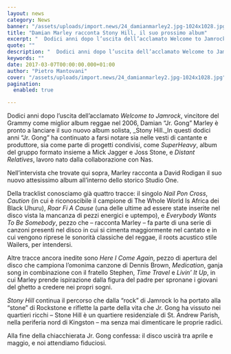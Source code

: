 ```yaml
---
layout: news
category: News
banner: "/assets/uploads/import.news/24_damianmarley2.jpg-1024x1028.jpg"
title: "Damian Marley racconta Stony Hill, il suo prossimo album"
excerpt: "  Dodici anni dopo l’uscita dell’acclamato Welcome to Jamrock, vincitore del Grammy come miglior album reggae nel 2006, Damian “Jr. Gong” Marley è pronto a lanciare il suo nuovo album solista, Stony Hill. In questi dodici anni “Jr. Gong” ha continuato a farsi notare sia nelle vesti di cantante e produttore, sia come parte di progetti condivisi, come SuperHeavy, album [&hellip"
quote: ""
description: "  Dodici anni dopo l’uscita dell’acclamato Welcome to Jamrock, vincitore del Grammy come miglior album reggae nel 2006, Damian “Jr. Gong” Marley è pronto a lanciare il suo nuovo album solista, Stony Hill. In questi dodici anni “Jr. Gong” ha continuato a farsi notare sia nelle vesti di cantante e produttore, sia come parte di progetti condivisi, come SuperHeavy, album [&hellip"
keywords: ""
date: 2017-03-07T00:00:00.000+01:00
author: "Pietro Mantovani"
cover: "/assets/uploads/import.news/24_damianmarley2.jpg-1024x1028.jpg"
pagination:
  enabled: true

---
```


Dodici anni dopo l’uscita dell’acclamato _Welcome to Jamrock_, vincitore del Grammy come miglior album reggae nel 2006, Damian “Jr. Gong” Marley è pronto a lanciare il suo nuovo album solista, _Stony Hill._In questi dodici anni “Jr. Gong” ha continuato a farsi notare sia nelle vesti di cantante e produttore, sia come parte di progetti condivisi, come _SuperHeavy_, album del gruppo formato insieme a Mick Jagger e Joss Stone, e _Distant Relatives_, lavoro nato dalla collaborazione con Nas.

Nell’intervista che trovate qui sopra, Marley racconta a David Rodigan il suo nuovo attesissimo album all’interno dello storico Studio One.

Della tracklist conosciamo già quattro tracce: il singolo _Nail Pon Cross_, _Caution_ (in cui è riconoscibile il campione di The Whole World Is Africa dei Black Uhuru), _Roar Fi A Cause_ (una delle ultime ad essere state inserite nel disco vista la mancanza di pezzi energici e uptempo), e _Everybody Wants To Be Somebody_, pezzo che – racconta Marley – fa parte di una serie di canzoni presenti nel disco in cui si cimenta maggiormente nel cantato e in cui vengono riprese le sonorità classiche del reggae, il roots acustico stile Wailers, per intendersi.

Altre tracce ancora inedite sono _Here I Come Again_, pezzo di apertura del disco che campiona l’omonima canzone di Dennis Brown, _Medication_, ganja song in combinazione con il fratello Stephen, _Time Travel_ e _Livin’ It Up_, in cui Marley prende ispirazione dalla figura del padre per spronane i giovani del ghetto a credere nei propri sogni.

_Stony Hill_ continua il percorso che dalla “rock” di Jamrock lo ha portato alla “stone” di Rockstone e riflette la parte della vita che Jr. Gong ha vissuto nei quartieri ricchi – Stone Hill è un quartiere residenziale di St. Andrew Parish, nella periferia nord di Kingston – ma senza mai dimenticare le proprie radici.

Alla fine della chiacchierata Jr. Gong confessa: il disco uscirà tra aprile e maggio, e noi attendiamo fiduciosi.